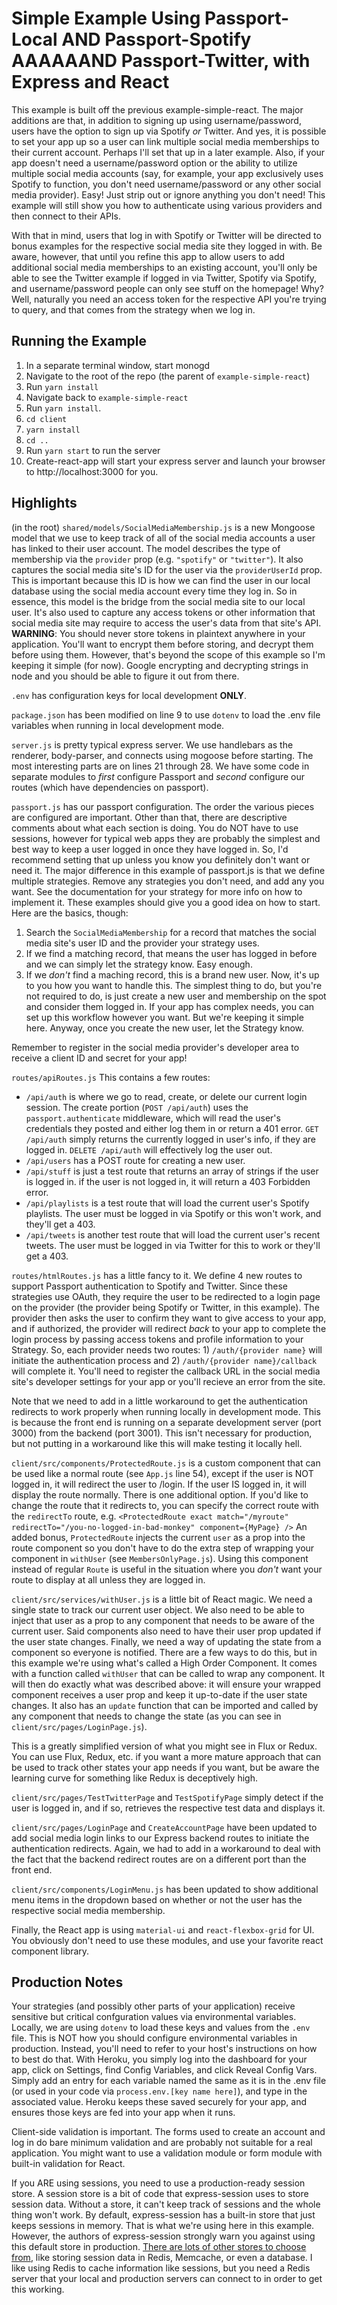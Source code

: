 # Simple Example Using Passport-Local AND Passport-Spotify AAAAAAND Passport-Twitter, with Express and React

This example is built off the previous example-simple-react. The major additions are that, in addition to signing up using username/password, users have the option to sign up via Spotify _or_ Twitter. And yes, it is possible to set your app up so a user can link multiple social media memberships to their current account. Perhaps I'll set that up in a later example. Also, if your app doesn't need a username/password option or the ability to utilize multiple social media accounts (say, for example, your app exclusively uses Spotify to function, you don't need username/password or any other social media provider). Easy! Just strip out or ignore anything you don't need! This example will still show you how to authenticate using various providers and then connect to their APIs. 

With that in mind, users that log in with Spotify or Twitter will be directed to bonus examples for the respective social media site they logged in with. Be aware, however, that until you refine this app to allow users to add additional social media memberships to an existing account, you'll only be able to see the Twitter example if logged in via Twitter, Spotify via Spotify, and username/password people can only see stuff on the homepage! Why? Well, naturally you need an access token for the respective API you're trying to query, and that comes from the strategy when we log in.

## Running the Example

1. In a separate terminal window, start monogd
2. Navigate to the root of the repo (the parent of `example-simple-react`)
3. Run `yarn install`
4. Navigate back to `example-simple-react`
5. Run `yarn install`.
6. `cd client`
7. `yarn install`
8. `cd ..`
9. Run `yarn start` to run the server
10. Create-react-app will start your express server and launch your browser to http://localhost:3000 for you.

## Highlights

(in the root) `shared/models/SocialMediaMembership.js` is a new Mongoose model that we use to keep track of all of the social media accounts a user has linked to their user account. The model describes the type of membership via the `provider` prop (e.g. `"spotify"` or `"twitter"`). It also captures the social media site's ID for the user via the `providerUserId` prop. This is important because this ID is how we can find the user in our local database using the social media account every time they log in. So in essence, this model is the bridge from the social media site to our local user. It's also used to capture any access tokens or other information that social media site may require to access the user's data from that site's API. **WARNING**: You should never store tokens in plaintext anywhere in your application. You'll want to encrypt them before storing, and decrypt them before using them. However, that's beyond the scope of this example so I'm keeping it simple (for now). Google encrypting and decrypting strings in node and you should be able to figure it out from there.

`.env` has configuration keys for local development **ONLY**.

`package.json` has been modified on line 9 to use `dotenv` to load the .env file variables when running in local development mode.

`server.js` is pretty typical express server. We use handlebars as the renderer, body-parser, and connects using mogoose before starting. The most interesting parts are on lines 21 through 28. We have some code in separate modules to _first_ configure Passport and _second_ configure our routes (which have dependencies on passport).

`passport.js` has our passport configuration. The order the various pieces are configured are important. Other than that, there are descriptive comments about what each section is doing. You do NOT have to use sessions, however for typical web apps they are probably the simplest and best way to keep a user logged in once they have logged in. So, I'd recommend setting that up unless you know you definitely don't want or need it. The major difference in this example of passport.js is that we define multiple strategies. Remove any strategies you don't need, and add any you want. See the documentation for your strategy for more info on how to implement it. These examples should give you a good idea on how to start. Here are the basics, though:

1. Search the `SocialMediaMembership` for a record that matches the social media site's user ID and the provider your strategy uses.
2. If we find a matching record, that means the user has logged in before and we can simply let the strategy know. Easy enough.
3. If we _don't_ find a maching record, this is a brand new user. Now, it's up to you how you want to handle this. The simplest thing to do, but you're not required to do, is just create a new user and membership on the spot and consider them logged in. If your app has complex needs, you can set up this workflow however you want. But we're keeping it simple here. Anyway, once you create the new user, let the Strategy know.

Remember to register in the social media provider's developer area to receive a client ID and secret for your app!

`routes/apiRoutes.js` This contains a few routes:

- `/api/auth` is where we go to read, create, or delete our current login session. The create portion (`POST /api/auth`) uses the `passport.authenticate` middleware, which will read the user's credentials they posted and either log them in or return a 401 error. `GET /api/auth` simply returns the currently logged in user's info, if they are logged in. `DELETE /api/auth` will effectively log the user out.
- `/api/users` has a POST route for creating a new user.
- `/api/stuff` is just a test route that returns an array of strings if the user is logged in. if the user is not logged in, it will return a 403 Forbidden error.
- `/api/playlists` is a test route that will load the current user's Spotify playlists. The user must be logged in via Spotify or this won't work, and they'll get a 403.
- `/api/tweets` is another test route that will load the current user's recent tweets. The user must be logged in via Twitter for this to work or they'll get a 403.

`routes/htmlRoutes.js` has a little fancy to it. We define 4 new routes to support Passport authentication to Spotify and Twitter. Since these strategies use OAuth, they require the user to be redirected to a login page on the provider (the provider being Spotify or Twitter, in this example). The provider then asks the user to confirm they want to give access to your app, and if authorized, the provider will redirect _back_ to your app to complete the login process by passing access tokens and profile information to your Strategy. So, each provider needs two routes: 1) `/auth/{provider name}` will initiate the authentication process and 2) `/auth/{provider name}/callback` will complete it. You'll need to register the callback URL in the social media site's developer settings for your app or you'll recieve an error from the site.

Note that we need to add in a little workaround to get the authentication redirects to work properly when running locally in development mode. This is because the front end is running on a separate development server (port 3000) from the backend (port 3001). This isn't necessary for production, but not putting in a workaround like this will make testing it locally hell.

`client/src/components/ProtectedRoute.js` is a custom component that can be used like a normal route (see `App.js` line 54), except if the user is NOT logged in, it will redirect the user to /login. If the user IS logged in, it will display the route normally. There is one additional option. If you'd like to change the route that it redirects to, you can specify the correct route with the `redirectTo` route, e.g. `<ProtectedRoute exact match="/myroute" redirectTo="/you-no-logged-in-bad-monkey" component={MyPage} />` An added bonus, `ProtectedRoute` injects the current `user` as a prop into the route component so you don't have to do the extra step of wrapping your component in `withUser` (see `MembersOnlyPage.js`). Using this component instead of regular `Route` is useful in the situation where you *don't* want your route to display at all unless they are logged in.

`client/src/services/withUser.js` is a little bit of React magic. We need a single state to track our current user object. We also need to be able to inject that user as a prop to any component that needs to be aware of the current user. Said components also need to have their user prop updated if the user state changes. Finally, we need a way of updating the state from a component so everyone is notified. There are a few ways to do this, but in this example we're using what's called a High Order Component. It comes with a function called `withUser` that can be called to wrap any component. It will then do exactly what was described above: it will ensure your wrapped component receives a user prop and keep it up-to-date if the user state changes. It also has an `update` function that can be imported and called by any component that needs to change the state (as you can see in `client/src/pages/LoginPage.js`).

This is a greatly simplified version of what you might see in Flux or Redux. You can use Flux, Redux, etc. if you want a more mature approach that can be used to track other states your app needs if you want, but be aware the learning curve for something like Redux is deceptively high.

`client/src/pages/TestTwitterPage` and `TestSpotifyPage` simply detect if the user is logged in, and if so, retrieves the respective test data and displays it.

`client/src/pages/LoginPage` and `CreateAccountPage` have been updated to add social media login links to our Express backend routes to initiate the authentication redirects. Again, we had to add in a workaround to deal with the fact that the backend redirect routes are on a different port than the front end.

`client/src/components/LoginMenu.js` has been updated to show additional menu items in the dropdown based on whether or not the user has the respective social media membership.

Finally, the React app is using `material-ui` and `react-flexbox-grid` for UI. You obviously don't need to use these modules, and use your favorite react component library.

## Production Notes

Your strategies (and possibly other parts of your application) receive sensitive but critical confguration values via environmental variables. Locally, we are using `dotenv` to load these keys and values from the `.env` file. This is NOT how you should configure environmental variables in production. Instead, you'll need to refer to your host's instructions on how to best do that. With Heroku, you simply log into the dashboard for your app, click on Settings, find Config Variables, and click Reveal Config Vars. Simply add an entry for each variable named the same as it is in the .env file (or used in your code via `process.env.[key name here]`), and type in the associated value. Heroku keeps these saved securely for your app, and ensures those keys are fed into your app when it runs.

Client-side validation is important. The forms used to create an account and log in do bare minimum validation and are probably not suitable for a real application. You might want to use a validation module or form module with built-in validation for React.

If you ARE using sessions, you need to use a production-ready session store. A session store is a bit of code that express-session uses to store session data. Without a store, it can't keep track of sessions and the whole thing won't work. By default, express-session has a built-in store that just keeps sessions in memory. That is what we're using here in this example. However, the authors of express-session strongly warn you against using this default store in production. [There are lots of other stores to choose from](https://github.com/expressjs/session#compatible-session-stores), like storing session data in Redis, Memcache, or even a database. I like using Redis to cache information like sessions, but you need a Redis server that your local and production servers can connect to in order to get this working.